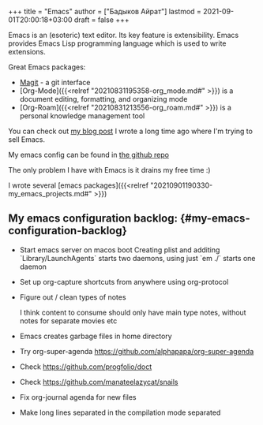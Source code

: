 +++
title = "Emacs"
author = ["Бадыков Айрат"]
lastmod = 2021-09-01T20:00:18+03:00
draft = false
+++

Emacs is an (esoteric) text editor. Its key feature is extensibility. Emacs provides Emacs Lisp programming language which is used to write extensions.

Great Emacs packages:

-   [Magit](https://magit.vc/) - a git interface
-   [Org-Mode]({{<relref "20210831195358-org_mode.md#" >}}) is a document editing, formatting, and organizing mode
-   [Org-Roam]({{<relref "20210831213556-org_roam.md#" >}}) is a personal knowledge management tool

You can check out [my blog post](https://www.badykov.com/emacs/2018/07/31/why-emacs-is-a-great-editor/) I wrote a long time ago where I'm trying to sell Emacs.

My emacs config can be found in [the github repo](https://github.com/ayrat555/dot-emacs)

The only problem I have with Emacs is it drains my free time :)

I wrote several [emacs packages]({{<relref "20210901190330-my_emacs_projects.md#" >}})


## My emacs configuration backlog: {#my-emacs-configuration-backlog}

-   Start emacs server on macos boot
    Creating plist and additing \`Library/LaunchAgents\` starts two daemons, using just \`em ./\` starts one daemon

-   Set up org-capture shortcuts from anywhere
    using org-protocol

-   Figure out / clean types of notes

    I think content to consume  should only have main type notes, without notes for separate movies etc

-   Emacs creates garbage files in home directory

-   Try org-super-agenda
    <https://github.com/alphapapa/org-super-agenda>

<!--listend-->

-   Check <https://github.com/progfolio/doct>

-   Check <https://github.com/manateelazycat/snails>

-   Fix org-journal agenda for new files

-   Make long lines separated in the compilation mode separated
